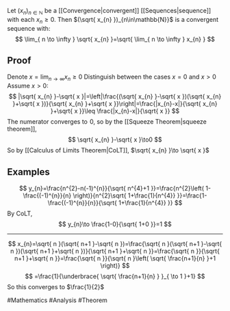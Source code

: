 Let $(x_{n})_{n\in\mathbb{N}}$ be a [[Convergence|convergent]] [[Sequences|sequence]] with each $x_{n}\geq 0$. Then $(\sqrt{ x_{n} })_{n\in\mathbb{N}}$ is a convergent sequence with:
$$
\lim_{ n \to \infty } \sqrt{ x_{n} }=\sqrt{ \lim_{ n \to \infty } x_{n} }
$$
## Proof
Denote $x=\lim_{ n \to \infty }x_{n}\geq 0$
Distinguish between the cases $x=0$ and $x>0$
Assume $x>0$:
$$
|\sqrt{ x_{n} }-\sqrt{ x }|=\left|\frac{(\sqrt{ x_{n} }-\sqrt{ x })(\sqrt{ x_{n} }+\sqrt{ x })}{\sqrt{ x_{n} }+\sqrt{ x }}\right|=\frac{|x_{n}-x|}{\sqrt{ x_{n} }+\sqrt{ x }}\leq \frac{|x_{n}-x|}{\sqrt{ x }}
$$
The numerator converges to $\hspace{0pt}0$, so by the [[Squeeze Theorem|squeeze theorem]], 
$$
\sqrt{ x_{n} }-\sqrt{ x }\to0
$$
So by [[Calculus of Limits Theorem|CoLT]], $\sqrt{ x_{n} }\to \sqrt{ x }$
## Examples

$$
y_{n}=\frac{n^{2}-n(-1)^{n}}{\sqrt{ n^{4}+1 }}=\frac{n^{2}\left( 1-\frac{(-1)^{n}}{n} \right)}{n^{2}\sqrt{ 1+\frac{1}{n^{4}} }}=\frac{1-\frac{(-1)^{n}}{n}}{\sqrt{ 1+\frac{1}{n^{4}} }}
$$
By CoLT, 
$$
y_{n}\to \frac{1-0}{\sqrt{ 1+0 }}=1
$$
___
$$
x_{n}=\sqrt{ n }(\sqrt{ n+1 }-\sqrt{ n })=\frac{\sqrt{ n }(\sqrt{ n+1 }-\sqrt{ n })(\sqrt{ n+1 }+\sqrt{ n })}{\sqrt{ n+1 }+\sqrt{ n }}=\frac{\sqrt{ n }}{\sqrt{ n+1 }+\sqrt{ n }}=\frac{\sqrt{ n }}{\sqrt{ n }\left( \sqrt{ \frac{n+1}{n} }+1 \right)}
$$
$$
=\frac{1}{\underbrace{ \sqrt{ \frac{n+1}{n} } }_{ \to 1 }+1}
$$
So this converges to $\frac{1}{2}$

#Mathematics #Analysis #Theorem 